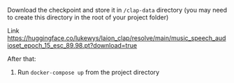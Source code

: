 Download the checkpoint and store it in `/clap-data` directory (you may need to create this directory in the root of your project folder)

Link https://huggingface.co/lukewys/laion_clap/resolve/main/music_speech_audioset_epoch_15_esc_89.98.pt?download=true

After that:

1. Run `docker-compose up` from the project directory

